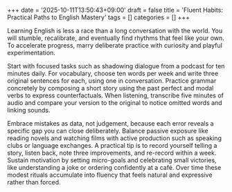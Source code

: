+++
date = '2025-10-11T13:50:43+09:00'
draft = false
title = 'Fluent Habits: Practical Paths to English Mastery'
tags = []
categories = []
+++

Learning English is less a race than a long conversation with the world.
You will stumble, recalibrate, and eventually find rhythms that feel like your own.
To accelerate progress, marry deliberate practice with curiosity and playful experimentation.

Start with focused tasks such as shadowing dialogue from a podcast for ten minutes daily.
For vocabulary, choose ten words per week and write three original sentences for each, using one in conversation.
Practice grammar concretely by composing a short story using the past perfect and modal verbs to express counterfactuals.
When listening, transcribe five minutes of audio and compare your version to the original to notice omitted words and linking sounds.

Embrace mistakes as data, not judgement, because each error reveals a specific gap you can close deliberately.
Balance passive exposure like reading novels and watching films with active production such as speaking clubs or language exchanges.
A practical tip is to record yourself telling a story, listen back, note three improvements, and re-record within a week.
Sustain motivation by setting micro-goals and celebrating small victories, like understanding a joke or ordering confidently at a café.
Over time these modest rituals accumulate into fluency that feels natural and expressive rather than forced.
